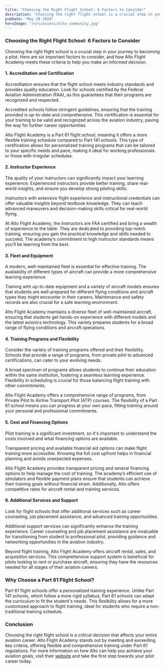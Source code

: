```yaml
---
title: "Choosing the Right Flight School: 6 Factors to Consider"
description: "Choosing the right flight school is a crucial step in your journey to becoming a pilot. Here are six important factors to consider, and how Alto Flight Academy meets these criteria to help you make an informed decision."
pubDate: "May 28 2024"
heroImage: "/src/assets/alto-community.jpg"
---
```


### Choosing the Right Flight School: 6 Factors to Consider

Choosing the right flight school is a crucial step in your journey to becoming a pilot. Here are six important factors to consider, and how Alto Flight Academy meets these criteria to help you make an informed decision.

#### 1. **Accreditation and Certification**

Accreditation ensures that the flight school meets industry standards and provides quality education. Look for schools certified by the Federal Aviation Administration (FAA), as this guarantees that their programs are recognized and respected.

Accredited schools follow stringent guidelines, ensuring that the training provided is up-to-date and comprehensive. This certification is essential for your training to be valid and recognized across the aviation industry, paving the way for further career opportunities.

Alto Flight Academy is a Part 61 flight school, meaning it offers a more flexible training schedule compared to Part 141 schools. This type of certification allows for personalized training programs that can be tailored to your specific needs and pace, making it ideal for working professionals or those with irregular schedules.

#### 2. **Instructor Experience**

The quality of your instructors can significantly impact your learning experience. Experienced instructors provide better training, share real-world insights, and ensure you develop strong piloting skills.

Instructors with extensive flight experience and instructional credentials can offer valuable insights beyond textbook knowledge. They can teach advanced maneuvers and decision-making skills critical for real-world flying.

At Alto Flight Academy, the instructors are FAA certified and bring a wealth of experience to the table. They are dedicated to providing top-notch training, ensuring you gain the practical knowledge and skills needed to succeed. The academy’s commitment to high instructor standards means you’ll be learning from the best.

#### 3. **Fleet and Equipment**

A modern, well-maintained fleet is essential for effective training. The availability of different types of aircraft can provide a more comprehensive learning experience.

Training with up-to-date equipment and a variety of aircraft models ensures that students are well-prepared for different flying conditions and aircraft types they might encounter in their careers. Maintenance and safety records are also crucial for a safe learning environment.

Alto Flight Academy maintains a diverse fleet of well-maintained aircraft, ensuring that students get hands-on experience with different models and the latest avionics technology. This variety prepares students for a broad range of flying conditions and aircraft operations.

#### 4. **Training Programs and Flexibility**

Consider the variety of training programs offered and their flexibility. Schools that provide a range of programs, from private pilot to advanced certifications, can cater to your evolving needs.

A broad spectrum of programs allows students to continue their education within the same institution, fostering a seamless learning experience. Flexibility in scheduling is crucial for those balancing flight training with other commitments.

Alto Flight Academy offers a comprehensive range of programs, from Private Pilot to Airline Transport Pilot (ATP) courses. The flexibility of a Part 61 school means you can progress at your own pace, fitting training around your personal and professional commitments.

#### 5. **Cost and Financing Options**

Pilot training is a significant investment, so it's important to understand the costs involved and what financing options are available.

Transparent pricing and available financial aid options can make flight training more accessible. Knowing the full cost upfront helps in financial planning and avoids unexpected expenses.

Alto Flight Academy provides transparent pricing and several financing options to help manage the cost of training. The academy’s efficient use of simulators and flexible payment plans ensure that students can achieve their training goals without financial strain. Additionally, Alto offers competitive rates for aircraft rental and training services.

#### 6. **Additional Services and Support**

Look for flight schools that offer additional services such as career counseling, job placement assistance, and advanced training opportunities.

Additional support services can significantly enhance the training experience. Career counseling and job placement assistance are invaluable for transitioning from student to professional pilot, providing guidance and networking opportunities in the aviation industry.

Beyond flight training, Alto Flight Academy offers aircraft rental, sales, and acquisition services. This comprehensive support system is beneficial for pilots looking to rent or purchase aircraft, ensuring they have the resources needed for all stages of their aviation careers.

### Why Choose a Part 61 Flight School?

Part 61 flight schools offer a personalized training experience. Unlike Part 141 schools, which follow a more rigid syllabus, Part 61 schools can adapt the curriculum to fit the student's needs. This flexibility allows for a more customized approach to flight training, ideal for students who require a non-traditional training schedule.

### Conclusion

Choosing the right flight school is a critical decision that affects your entire aviation career. Alto Flight Academy stands out by meeting and exceeding key criteria, offering flexible and comprehensive training under Part 61 regulations. For more information on how Alto can help you achieve your aviation goals, visit their [website](https://altoflight.com) and take the first step towards your pilot career today.
